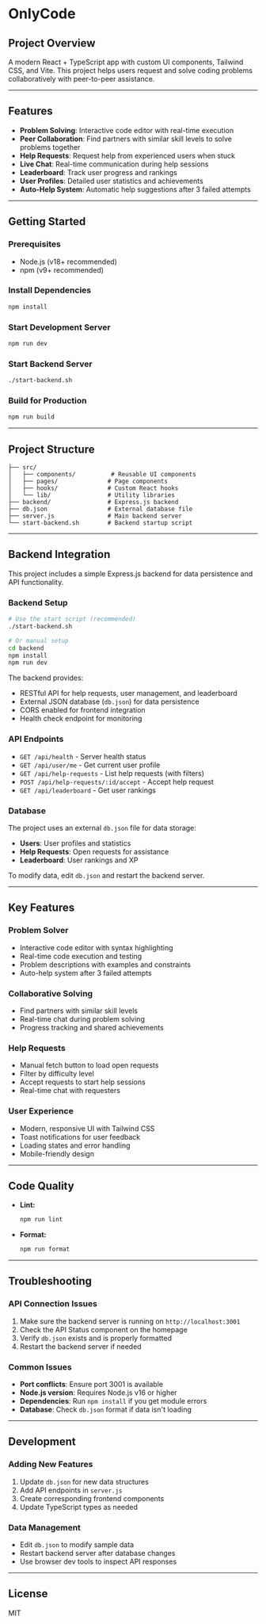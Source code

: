 # OnlyCode

## Project Overview
A modern React + TypeScript app with custom UI components, Tailwind CSS, and Vite. This project helps users request and solve coding problems collaboratively with peer-to-peer assistance.

---

## Features

- **Problem Solving**: Interactive code editor with real-time execution
- **Peer Collaboration**: Find partners with similar skill levels to solve problems together
- **Help Requests**: Request help from experienced users when stuck
- **Live Chat**: Real-time communication during help sessions
- **Leaderboard**: Track user progress and rankings
- **User Profiles**: Detailed user statistics and achievements
- **Auto-Help System**: Automatic help suggestions after 3 failed attempts

---

## Getting Started

### Prerequisites
- Node.js (v18+ recommended)
- npm (v9+ recommended)

### Install Dependencies
```bash
npm install
```

### Start Development Server
```bash
npm run dev
```

### Start Backend Server
```bash
./start-backend.sh
```

### Build for Production
```bash
npm run build
```

---

## Project Structure

```
├── src/
│   ├── components/          # Reusable UI components
│   ├── pages/              # Page components
│   ├── hooks/              # Custom React hooks
│   └── lib/                # Utility libraries
├── backend/                # Express.js backend
├── db.json                 # External database file
├── server.js               # Main backend server
└── start-backend.sh        # Backend startup script
```

---

## Backend Integration

This project includes a simple Express.js backend for data persistence and API functionality.

### Backend Setup
```bash
# Use the start script (recommended)
./start-backend.sh

# Or manual setup
cd backend
npm install
npm run dev
```

The backend provides:
- RESTful API for help requests, user management, and leaderboard
- External JSON database (`db.json`) for data persistence
- CORS enabled for frontend integration
- Health check endpoint for monitoring

### API Endpoints
- `GET /api/health` - Server health status
- `GET /api/user/me` - Get current user profile
- `GET /api/help-requests` - List help requests (with filters)
- `POST /api/help-requests/:id/accept` - Accept help request
- `GET /api/leaderboard` - Get user rankings

### Database
The project uses an external `db.json` file for data storage:
- **Users**: User profiles and statistics
- **Help Requests**: Open requests for assistance
- **Leaderboard**: User rankings and XP

To modify data, edit `db.json` and restart the backend server.

---

## Key Features

### Problem Solver
- Interactive code editor with syntax highlighting
- Real-time code execution and testing
- Problem descriptions with examples and constraints
- Auto-help system after 3 failed attempts

### Collaborative Solving
- Find partners with similar skill levels
- Real-time chat during problem solving
- Progress tracking and shared achievements

### Help Requests
- Manual fetch button to load open requests
- Filter by difficulty level
- Accept requests to start help sessions
- Real-time chat with requesters

### User Experience
- Modern, responsive UI with Tailwind CSS
- Toast notifications for user feedback
- Loading states and error handling
- Mobile-friendly design

---

## Code Quality

- **Lint:**
  ```bash
  npm run lint
  ```
- **Format:**
  ```bash
  npm run format
  ```

---

## Troubleshooting

### API Connection Issues
1. Make sure the backend server is running on `http://localhost:3001`
2. Check the API Status component on the homepage
3. Verify `db.json` exists and is properly formatted
4. Restart the backend server if needed

### Common Issues
- **Port conflicts**: Ensure port 3001 is available
- **Node.js version**: Requires Node.js v16 or higher
- **Dependencies**: Run `npm install` if you get module errors
- **Database**: Check `db.json` format if data isn't loading

---

## Development

### Adding New Features
1. Update `db.json` for new data structures
2. Add API endpoints in `server.js`
3. Create corresponding frontend components
4. Update TypeScript types as needed

### Data Management
- Edit `db.json` to modify sample data
- Restart backend server after database changes
- Use browser dev tools to inspect API responses

---

## License
MIT
